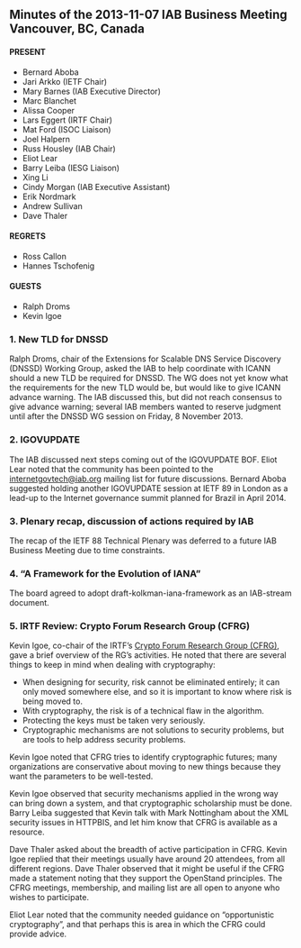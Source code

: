 
Minutes of the 2013-11-07 IAB Business Meeting
Vancouver, BC, Canada
--------------------------------------------------------------------


#### PRESENT


* Bernard Aboba
* Jari Arkko (IETF Chair)
* Mary Barnes (IAB Executive Director)
* Marc Blanchet
* Alissa Cooper
* Lars Eggert (IRTF Chair)
* Mat Ford (ISOC Liaison)
* Joel Halpern
* Russ Housley (IAB Chair)
* Eliot Lear
* Barry Leiba (IESG Liaison)
* Xing Li
* Cindy Morgan (IAB Executive Assistant)
* Erik Nordmark
* Andrew Sullivan
* Dave Thaler


#### REGRETS


* Ross Callon
* Hannes Tschofenig


#### GUESTS


* Ralph Droms
* Kevin Igoe


### 1. New TLD for DNSSD


Ralph Droms, chair of the Extensions for Scalable DNS Service Discovery (DNSSD) Working Group, asked the IAB to help coordinate with ICANN should a new TLD be required for DNSSD. The WG does not yet know what the requirements for the new TLD would be, but would like to give ICANN advance warning. The IAB discussed this, but did not reach consensus to give advance warning; several IAB members wanted to reserve judgment until after the DNSSD WG session on Friday, 8 November 2013.


### 2. IGOVUPDATE


The IAB discussed next steps coming out of the IGOVUPDATE BOF. Eliot Lear noted that the community has been pointed to the internetgovtech@iab.org mailing list for future discussions. Bernard Aboba suggested holding another IGOVUPDATE session at IETF 89 in London as a lead-up to the Internet governance summit planned for Brazil in April 2014.


### 3. Plenary recap, discussion of actions required by IAB


The recap of the IETF 88 Technical Plenary was deferred to a future IAB Business Meeting due to time constraints.


### 4. “A Framework for the Evolution of IANA”


The board agreed to adopt draft-kolkman-iana-framework as an IAB-stream document.


### 5. IRTF Review: Crypto Forum Research Group (CFRG)


Kevin Igoe, co-chair of the IRTF’s [Crypto Forum Research Group (CFRG)](http://irtf.org/cfrg "CFRG"), gave a brief overview of the RG’s activities. He noted that there are several things to keep in mind when dealing with cryptography:


* When designing for security, risk cannot be eliminated entirely; it can only moved somewhere else, and so it is important to know where risk is being moved to.
* With cryptography, the risk is of a technical flaw in the algorithm.
* Protecting the keys must be taken very seriously.
* Cryptographic mechanisms are not solutions to security problems, but are tools to help address security problems.


Kevin Igoe noted that CFRG tries to identify cryptographic futures; many organizations are conservative about moving to new things because they want the parameters to be well-tested.


Kevin Igoe observed that security mechanisms applied in the wrong way can bring down a system, and that cryptographic scholarship must be done. Barry Leiba suggested that Kevin talk with Mark Nottingham about the XML security issues in HTTPBIS, and let him know that CFRG is available as a resource.


Dave Thaler asked about the breadth of active participation in CFRG. Kevin Igoe replied that their meetings usually have around 20 attendees, from all different regions. Dave Thaler observed that it might be useful if the CFRG made a statement noting that they support the OpenStand principles. The CFRG meetings, membership, and mailing list are all open to anyone who wishes to participate.


Eliot Lear noted that the community needed guidance on “opportunistic cryptography”, and that perhaps this is area in which the CFRG could provide advice.


